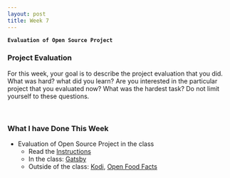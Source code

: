 ```yaml
---
layout: post
title: Week 7
---
```


**`Evaluation of Open Source Project`**

### Project Evaluation
For this week, your goal is to describe the project evaluation that you did. What was hard? what did you learn? Are you interested in the particular project that you evaluated now? What was the hardest task? Do not limit yourself to these questions.

&nbsp;
&nbsp;
&nbsp;

### What I have Done This Week
- Evaluation of Open Source Project in the class
  - Read the [Instructions](https://github.com/hunter-college-ossd-fall-2019/project-evaluation-activity-01)
  - In the class: [Gatsby](https://github.com/hunter-college-ossd-fall-2019/project-evaluation-activity-01/blob/fall19/gatsby_evaluation_2.md)
  - Outside of the class: [Kodi](https://github.com/xbmc/xbmc), [Open Food Facts](https://github.com/openfoodfacts/openfoodfacts-server)

